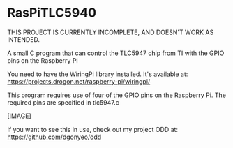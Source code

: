 RasPiTLC5940
============

THIS PROJECT IS CURRENTLY INCOMPLETE, AND DOESN'T WORK AS INTENDED.

A small C program that can control the TLC5947 chip from TI with the GPIO pins on the Raspberry Pi

You need to have the WiringPi library installed. It's available at:
https://projects.drogon.net/raspberry-pi/wiringpi/

This program requires use of four of the GPIO pins on the Raspberry Pi. The required pins are specified in tlc5947.c

[IMAGE]

If you want to see this in use, check out my project ODD at:
https://github.com/dgonyeo/odd
